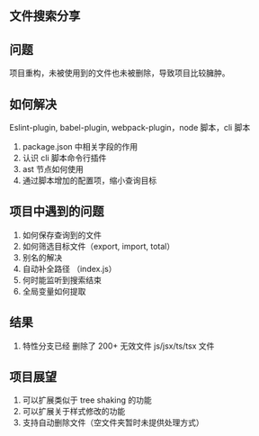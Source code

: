 ## 文件搜索分享

## 问题

项目重构，未被使用到的文件也未被删除，导致项目比较臃肿。

## 如何解决

Eslint-plugin, babel-plugin, webpack-plugin，node 脚本，cli 脚本

1. package.json 中相关字段的作用
2. 认识 cli 脚本命令行插件
3. ast 节点如何使用
4. 通过脚本增加的配置项，缩小查询目标

## 项目中遇到的问题

1. 如何保存查询到的文件
2. 如何筛选目标文件（export, import, total）
3. 别名的解决
4. 自动补全路径 （index.js）
5. 何时能监听到搜索结束
6. 全局变量如何提取

## 结果

1. 特性分支已经 删除了 200+ 无效文件 js/jsx/ts/tsx 文件

## 项目展望

1. 可以扩展类似于 tree shaking 的功能
2. 可以扩展关于样式修改的功能
3. 支持自动删除文件（空文件夹暂时未提供处理方式）

